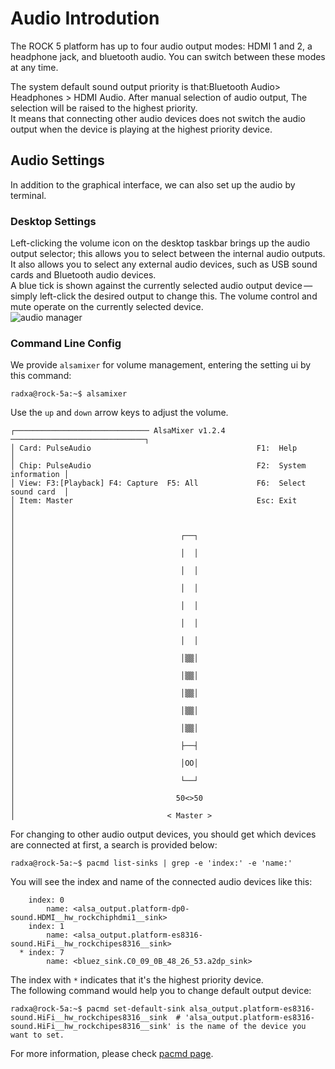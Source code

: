 ﻿---
sidebar_label: 'Audio Setup'
sidebar_position: 10
---

# Audio Introdution

The ROCK 5 platform has up to four audio output modes: HDMI 1 and 2, a headphone jack, and bluetooth audio. You can switch between these modes at any time. 

The system default sound output priority is that:Bluetooth Audio> Headphones > HDMI Audio. After manual selection of audio output, The selection will be raised to the highest priority.  
It means that connecting other audio devices does not switch the audio output when the device is playing at the highest priority device. 

## Audio Settings

In addition to the graphical interface, we can also set up the audio by terminal. 

### Desktop Settings
Left-clicking the volume icon on the desktop taskbar brings up the audio output selector; this allows you to select between the internal audio outputs. 
It also allows you to select any external audio devices, such as USB sound cards and Bluetooth audio devices.  
A blue tick is shown against the currently selected audio output device — simply left-click the desired output to change this. 
The volume control and mute operate on the currently selected device.  
![audio manager](/img/configuration/audio_manager.jpg)


### Command Line Config

We provide `alsamixer` for volume management, entering the setting ui by this command:
```
radxa@rock-5a:~$ alsamixer
```
Use the `up` and `down` arrow keys to adjust the volume.  
```
┌────────────────────────────── AlsaMixer v1.2.4 ──────────────────────────────┐
│ Card: PulseAudio                                     F1:  Help               │
│ Chip: PulseAudio                                     F2:  System information │
│ View: F3:[Playback] F4: Capture  F5: All             F6:  Select sound card  │
│ Item: Master                                         Esc: Exit               │
│                                                                              │
│                                     ┌──┐                                     │
│                                     │  │                                     │
│                                     │  │                                     │
│                                     │  │                                     │
│                                     │  │                                     │
│                                     │  │                                     │
│                                     │  │                                     │
│                                     │▒▒│                                     │
│                                     │▒▒│                                     │
│                                     │▒▒│                                     │
│                                     │▒▒│                                     │
│                                     │▒▒│                                     │
│                                     ├──┤                                     │
│                                     │OO│                                     │
│                                     └──┘                                     │
│                                    50<>50                                    │
│                                  < Master >     
```

For changing to other audio output devices, you should get which devices are connected at first, a search is provided below:  
```
radxa@rock-5a:~$ pacmd list-sinks | grep -e 'index:' -e 'name:'
```
You will see the index and name of the connected audio devices like this: 
```
    index: 0
        name: <alsa_output.platform-dp0-sound.HDMI__hw_rockchiphdmi1__sink>
    index: 1
        name: <alsa_output.platform-es8316-sound.HiFi__hw_rockchipes8316__sink>
  * index: 7
        name: <bluez_sink.C0_09_0B_48_26_53.a2dp_sink>
```
The index with `*` indicates that it's  the highest priority device.  
The following command would help you to change default output device:
```
radxa@rock-5a:~$ pacmd set-default-sink alsa_output.platform-es8316-sound.HiFi__hw_rockchipes8316__sink  # 'alsa_output.platform-es8316-sound.HiFi__hw_rockchipes8316__sink' is the name of the device you want to set.
```

For more information, please check [pacmd page](https://linux.die.net/man/1/pacmd).